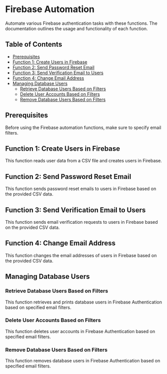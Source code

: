 # Firebase Automation

Automate various Firebase authentication tasks with these functions. The documentation outlines the usage and functionality of each function.

## Table of Contents

- [Prerequisites](#prerequisites)
- [Function 1: Create Users in Firebase](#function-1-create-users-in-firebase)
- [Function 2: Send Password Reset Email](#function-2-send-password-reset-email)
- [Function 3: Send Verification Email to Users](#function-3-send-verification-email-to-users)
- [Function 4: Change Email Address](#function-4-change-email-address)
- [Managing Database Users](#managing-database-users)
  - [Retrieve Database Users Based on Filters](#retrieve-database-users-based-on-filters)
  - [Delete User Accounts Based on Filters](#delete-user-accounts-based-on-filters)
  - [Remove Database Users Based on Filters](#remove-database-users-based-on-filters)

## Prerequisites

Before using the Firebase automation functions, make sure to specify email filters.

## Function 1: Create Users in Firebase

This function reads user data from a CSV file and creates users in Firebase.

## Function 2: Send Password Reset Email

This function sends password reset emails to users in Firebase based on the provided CSV data.

## Function 3: Send Verification Email to Users

This function sends email verification requests to users in Firebase based on the provided CSV data.

## Function 4: Change Email Address

This function changes the email addresses of users in Firebase based on the provided CSV data.

## Managing Database Users

### Retrieve Database Users Based on Filters

This function retrieves and prints database users in Firebase Authentication based on specified email filters.

### Delete User Accounts Based on Filters

This function deletes user accounts in Firebase Authentication based on specified email filters.

### Remove Database Users Based on Filters

This function removes database users in Firebase Authentication based on specified email filters.
